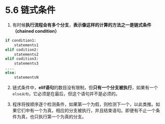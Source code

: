 # 5.6 链式条件


1. 有时候**执行流程会有多个分支**，**表示像这样的计算的方法之一是链式条件（chained condition）**

```python
if condition1:
    statements1
elif codition2:
    statements2
elif codition3:
    statements3
....
else:
    statementsN
```


2. 链式条件中，**elif语句**的数目没有限制，但**只有一个分支被执行**，如果有一个`else从句`，它必须是在最后，但这个语句并不是必须的。

3. 程序将按顺序逐个检测条件，如果第一个为假，则检测下一个，以此类推。如果它们中有一个为真，相应的分支被执行，并且结束语句。即便有不止一个条件为真，也只执行第一个为真的分支。